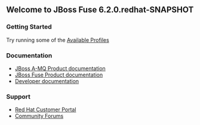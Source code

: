 ## Welcome to JBoss Fuse 6.2.0.redhat-SNAPSHOT

### Getting Started

Try running some of the <a class="btn btn-primary" href="/fabric/profiles/ReadMe.md" title="View all the available profiles you can create">Available Profiles</a>

### Documentation

<ul>
  <li>
    <a class="btn" href="/fabric/profiles/docs/jboss-amq-docs.md">JBoss A-MQ Product documentation</a>
  </li>
  <li>
    <a class="btn" href="/fabric/profiles/docs/jboss-fuse-docs.md">JBoss Fuse Product documentation</a>
  </li>
  <li>
    <a class="btn" href="/fabric/profiles/docs/fabric/index.md">Developer documentation</a>
  </li>
</ul>


### Support

<ul>
  <li>
    <a class="btn" href="https://access.redhat.com/home">Red Hat Customer Portal</a>
  </li>
  <li>
    <a class="btn" href="https://community.jboss.org/en/jbossfuse">Community Forums</a>
  </li>
</ul>
